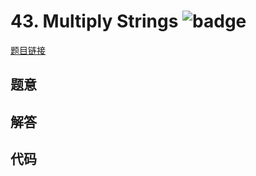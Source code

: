 # 43. Multiply Strings ![badge](https://img.shields.io/badge/-medium-yellow?style=flat-square)

[题目链接](https://leetcode.com/problems/multiply-strings)

## 题意

## 解答

## 代码

